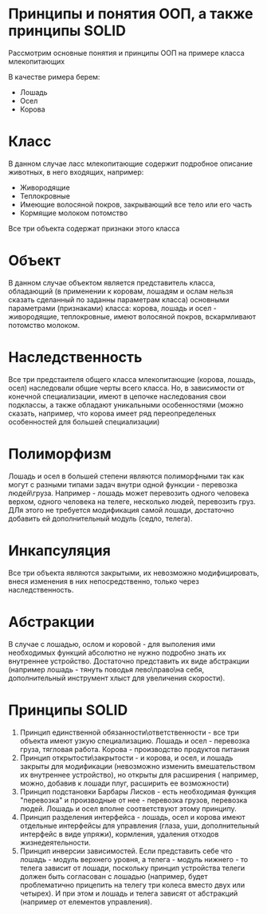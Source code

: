 # Принципы и понятия ООП, а также принципы SOLID #

Рассмотрим основные понятия и принципы ООП на примере класса млекопитающих

В качестве римера берем:
* Лошадь
* Осел
* Корова

# Класс #

В данном случае ласс млекопитающие содержит подробное описание животных, в него входящих, например:

* Живородящие
* Теплокровные
* Имеющие волосяной покров, закрывающий все тело или его часть
* Кормящие молоком потомство

Все три объекта содержат признаки этого класса

# Объект #

В данном случае объектом является представитель класса, обладающий (в применении к коровам, лошадям и ослам нельзя сказать
сделанный по заданны параметрам класса) основными параметрами (признаками) класса:
корова, лошадь и осел - живородящие, теплокровные, имеют волосяной покров, вскармливают потомство молоком.

# Наследственность #

Все три предстаителя общего класса млекопитающие (корова, лошадь, осел) наследовали общие черты всего класса. Но, в
зависимости от конечной специализации, имеют в цепочке наследования свои подклассы, а также обладают уникальными
особенностями (можно сказать, например, что корова имеет ряд переопределеных особенностей для большей специализации)

# Полиморфизм #

Лошадь и осел в большей степени являются полиморфными так как могут с разными типами задач внутри одной функции - перевозка
людей\груза. Например - лошадь может перевозить одного человека верхом, одного человека на телеге, несколько людей,
перевозить груз. ДЛя этого не требуется модификация самой лошади, достаточно добавить ей дополнительный модуль (седло, телега).

# Инкапсуляция #

Все три объекта являются закрытыми, их невозможно модифицировать, внеся изменения в них непосредственно,
только через наследственность.

# Абстракции #

В случае с лошадью, ослом и коровой - для выполения ими необходимых функций абсолютно не нужно подробно знать их внутреннее
устройство. Достаточно представить их  виде абстракции (например лошадь - тянуть поводья лево\право\на себя, дополнительный
инструмент хлыст для увеличения скорости).

# Принципы SOLID #

1. Принцип единственной обязанности\ответственности - все три объекта имеют узкую специализацию. Лошадь и осел - перевозка
   груза, тягловая работа. Корова - производство продуктов питания
2. Принцип открытости\закрытости - и корова, и осел, и лошадь закрыты для модификации (невозможно изменить вмешательством
   их внутреннее устройство), но открыты для расширения ( например, можно, добавив к лошади плуг, расширить ее возможности)
3. Принцип подстановки Барбары Лисков - есть необходимая функция "перевозка" и производные от нее - перевозка грузов, перевозка людей.
   Лошадь и осел вполне соответствуют этому принципу.
4. Принцип разделения интерфейса - лошадь, осел и корова имеют отдельные интерфейсы для управления (глаза, уши, дополнительный
   интерфейс в виде упряжи), кормления, удаления отходов жизнедеятельности.
5. Принцип инверсии зависимостей. Если представить себе что лошадь - модуль верхнего уровня, а телега - модуль нижнего - то
   телега зависит от лошади, поскольку принцип устройства телеги должен быть согласован с лошадью (например, будет
   проблематично прицепить на телегу три колеса вместо двух или четырех). И  при этом и лошадь и телега зависят от абстракций
   (например от елементов управления).